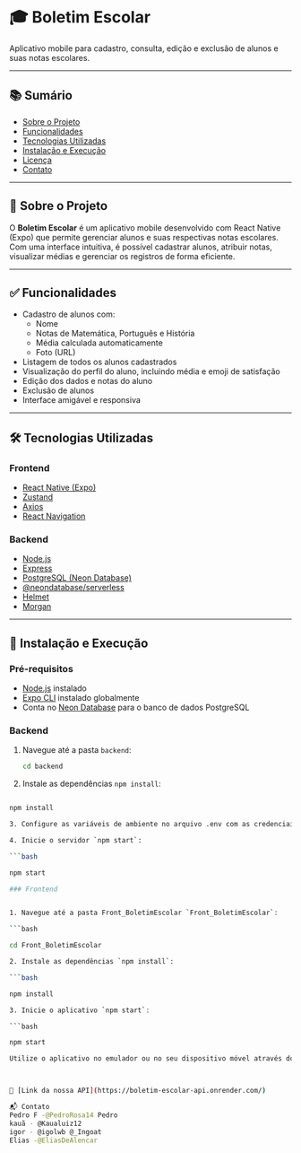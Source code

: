 # 🎓 Boletim Escolar

Aplicativo mobile para cadastro, consulta, edição e exclusão de alunos e suas notas escolares.

---

## 📚 Sumário

- [Sobre o Projeto](#sobre-o-projeto)
- [Funcionalidades](#funcionalidades)
- [Tecnologias Utilizadas](#tecnologias-utilizadas)
- [Instalação e Execução](#instalação-e-execução)
- [Licença](#licença)
- [Contato](#contato)

---

## 📘 Sobre o Projeto

O **Boletim Escolar** é um aplicativo mobile desenvolvido com React Native (Expo) que permite gerenciar alunos e suas respectivas notas escolares. Com uma interface intuitiva, é possível cadastrar alunos, atribuir notas, visualizar médias e gerenciar os registros de forma eficiente.

---

## ✅ Funcionalidades

- Cadastro de alunos com:
  - Nome
  - Notas de Matemática, Português e História
  - Média calculada automaticamente
  - Foto (URL)
- Listagem de todos os alunos cadastrados
- Visualização do perfil do aluno, incluindo média e emoji de satisfação
- Edição dos dados e notas do aluno
- Exclusão de alunos
- Interface amigável e responsiva

---

## 🛠 Tecnologias Utilizadas

### Frontend

- [React Native (Expo)](https://expo.dev/)
- [Zustand](https://github.com/pmndrs/zustand)
- [Axios](https://axios-http.com/)
- [React Navigation](https://reactnavigation.org/)

### Backend

- [Node.js](https://nodejs.org/)
- [Express](https://expressjs.com/)
- [PostgreSQL (Neon Database)](https://neon.tech/)
- [@neondatabase/serverless](https://www.npmjs.com/package/@neondatabase/serverless)
- [Helmet](https://helmetjs.github.io/)
- [Morgan](https://www.npmjs.com/package/morgan)

---

## 🚀 Instalação e Execução

### Pré-requisitos

- [Node.js](https://nodejs.org/) instalado
- [Expo CLI](https://docs.expo.dev/get-started/installation/) instalado globalmente
- Conta no [Neon Database](https://neon.tech/) para o banco de dados PostgreSQL

### Backend

1. Navegue até a pasta `backend`:
   ```bash
   cd backend
   
2. Instale as dependências `npm install`:

```bash

npm install

3. Configure as variáveis de ambiente no arquivo .env com as credenciais do Neon Database .

4. Inicie o servidor `npm start`:

```bash

npm start

### Frontend


1. Navegue até a pasta Front_BoletimEscolar `Front_BoletimEscolar`:

```bash

cd Front_BoletimEscolar

2. Instale as dependências `npm install`:

```bash

npm install

3. Inicie o aplicativo `npm start`:

```bash

npm start

Utilize o aplicativo no emulador ou no seu dispositivo móvel através do Expo Go.



🔗 [Link da nossa API](https://boletim-escolar-api.onrender.com/)

📬 Contato
Pedro F -@PedroRosa14 Pedro
kauã - @Kaualuiz12
igor - @igolwb @_Ingoat
Elias -@EliasDeAlencar
